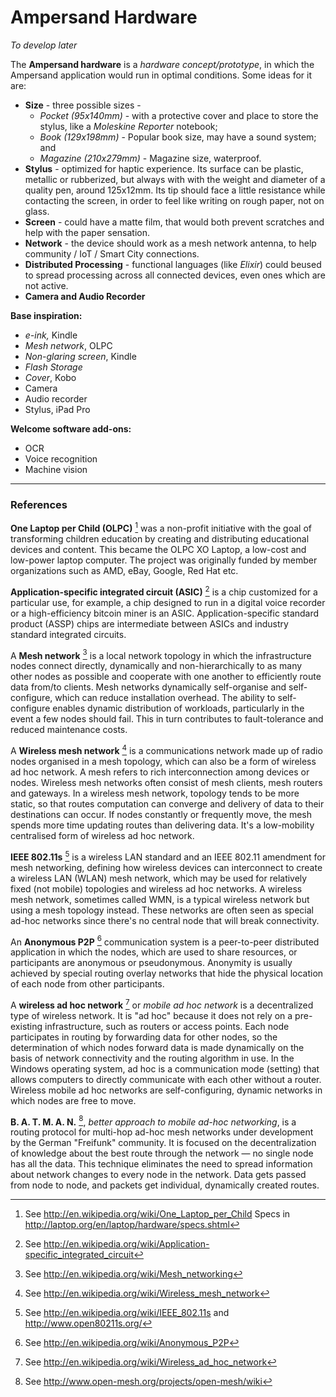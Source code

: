 # Ampersand Hardware
*To develop later*


The **Ampersand hardware** is a *hardware concept/prototype*, in which the Ampersand application would run in optimal conditions. Some ideas for it are:

- **Size** - three possible sizes -
	- *Pocket (95x140mm)* - with a protective cover and place to store the stylus, like a *Moleskine Reporter* notebook;
	- *Book (129x198mm)* - Popular book size, may have a sound system; and
	-  *Magazine (210x279mm)* - Magazine size, waterproof.
- **Stylus** - optimized for haptic experience. Its surface can be plastic, metallic or rubberized, but always with with the weight and diameter of a quality pen, around 125x12mm. Its tip should face a little resistance while contacting the screen, in order to feel like writing on rough paper, not on glass.
- **Screen** - could have a matte film, that would both prevent scratches and help with the paper sensation.
- **Network** - the device should work as a mesh network antenna, to help community / IoT / Smart City connections.
- **Distributed Processing** - functional languages (like *Elixir*) could beused to spread processing across all connected devices, even ones which are not active.
- **Camera and Audio Recorder**

**Base inspiration:**

- *e-ink,* Kindle
- *Mesh network*, OLPC
- *Non-glaring screen*, Kindle
- *Flash Storage*
- *Cover*, Kobo
- Camera
- Audio recorder
- Stylus, iPad Pro

**Welcome software add-ons:**

- OCR
- Voice recognition
- Machine vision

---
### References

**One Laptop per Child (OLPC)** [^1]
was a non-profit initiative with the goal of transforming children education by creating and distributing educational devices and content. This became the OLPC XO Laptop, a low-cost and low-power laptop computer. The project was originally funded by member organizations such as AMD, eBay, Google, Red Hat etc.


**Application-specific integrated circuit (ASIC)**  [^2]
is a chip customized for a particular use, for example, a chip designed to run in a digital voice recorder or a high-efficiency bitcoin miner is an ASIC. Application-specific standard product (ASSP) chips are intermediate between ASICs and industry standard integrated circuits.


A **Mesh network** [^3] is a local network topology in which the infrastructure nodes connect directly, dynamically and non-hierarchically to as many other nodes as possible and cooperate with one another to efficiently route data from/to clients. Mesh networks dynamically self-organise and self-configure, which can reduce installation overhead. The ability to self-configure enables dynamic distribution of workloads, particularly in the event a few nodes should fail. This in turn contributes to fault-tolerance and reduced maintenance costs.


A **Wireless mesh network** [^4] is a communications network made up of radio nodes organised in a mesh topology, which can also be a form of wireless ad hoc network. A mesh refers to rich interconnection among devices or nodes. Wireless mesh networks often consist of mesh clients, mesh routers and gateways.  In a wireless mesh network, topology tends to be more static, so that routes computation can converge and delivery of data to their destinations can occur. If nodes constantly or frequently move, the mesh spends more time updating routes than delivering data. It's a low-mobility centralised form of wireless ad hoc network.


**IEEE 802.11s** [^5] is a wireless LAN standard and an IEEE 802.11 amendment for mesh networking, defining how wireless devices can interconnect to create a wireless LAN (WLAN) mesh network, which may be used for relatively fixed (not mobile) topologies and wireless ad hoc networks. A wireless mesh network, sometimes called WMN, is a typical wireless network but using a mesh topology instead. These networks are often seen as special ad-hoc networks since there's no central node that will break connectivity.


An **Anonymous P2P** [^6] communication system is a peer-to-peer distributed application in which the nodes, which are used to share resources, or participants are anonymous or pseudonymous. Anonymity is usually achieved by special routing overlay networks that hide the physical location of each node from other participants.


A **wireless ad hoc network** [^7] or *mobile ad hoc network* is a decentralized type of wireless network. It is "ad hoc" because it does not rely on a pre-existing infrastructure, such as routers or access points. Each node participates in routing by forwarding data for other nodes, so the determination of which nodes forward data is made dynamically on the basis of network connectivity and the routing algorithm in use.   In the Windows operating system, ad hoc is a communication mode (setting) that allows computers to directly communicate with each other without a router. Wireless mobile ad hoc networks are self-configuring, dynamic networks in which nodes are free to move.


**B. A. T. M. A. N.** [^8], *better approach to mobile ad-hoc networking*, is a routing protocol for multi-hop ad-hoc mesh networks under development by the German "Freifunk" community. It is focused on the decentralization of knowledge about the best route through the network — no single node has all the data. This technique eliminates the need to spread information about network changes to every node in the network. Data gets passed from node to node, and packets get individual, dynamically created routes.


[^1]: See http://en.wikipedia.org/wiki/One_Laptop_per_Child Specs in http://laptop.org/en/laptop/hardware/specs.shtml

[^2]: See http://en.wikipedia.org/wiki/Application-specific_integrated_circuit

[^3]: See http://en.wikipedia.org/wiki/Mesh_networking

[^4]: See http://en.wikipedia.org/wiki/Wireless_mesh_network

[^5]: See http://en.wikipedia.org/wiki/IEEE_802.11s and http://www.open80211s.org/

[^6]: See http://en.wikipedia.org/wiki/Anonymous_P2P

[^7]: See http://en.wikipedia.org/wiki/Wireless_ad_hoc_network

[^8]: See http://www.open-mesh.org/projects/open-mesh/wiki
